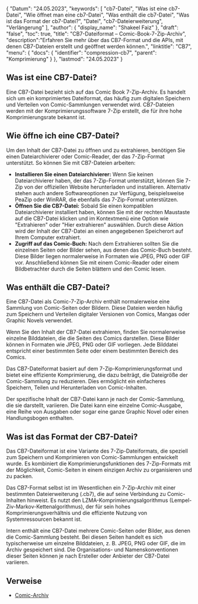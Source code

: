 {
"Datum": "24.05.2023",
  "keywords": [
"cb7-Datei",
"Was ist eine cb7-Datei",
"Wie öffnet man eine cb7-Datei",
"Was enthält die cb7-Datei",
"Was ist das Format der cb7-Datei?",
"Datei",
"cb7-Dateierweiterung",
"Verlängerung"
],
  "author": {
"display_name": "Shakeel Faiz"
},
"draft": "false",
  "toc": true,
"title": "CB7-Dateiformat – Comic-Book-7-Zip-Archiv",
  "description":"Erfahren Sie mehr über das CB7-Format und die APIs, mit denen CB7-Dateien erstellt und geöffnet werden können.",
"linktitle": "CB7",
  "menu": {
    "docs": {
      "identifier": "compression-cb7",
"parent": "Komprimierung"
}
},
"lastmod": "24.05.2023"
}

## Was ist eine CB7-Datei?

Eine CB7-Datei bezieht sich auf das Comic Book 7-Zip-Archiv. Es handelt sich um ein komprimiertes Dateiformat, das häufig zum digitalen Speichern und Verteilen von Comic-Sammlungen verwendet wird. CB7-Dateien werden mit der Komprimierungssoftware 7-Zip erstellt, die für ihre hohe Komprimierungsrate bekannt ist.

## Wie öffne ich eine CB7-Datei?

Um den Inhalt der CB7-Datei zu öffnen und zu extrahieren, benötigen Sie einen Dateiarchivierer oder Comic-Reader, der das 7-Zip-Format unterstützt. So können Sie mit CB7-Dateien arbeiten:

- **Installieren Sie einen Dateiarchivierer:** Wenn Sie keinen Dateiarchivierer haben, der das 7-Zip-Format unterstützt, können Sie 7-Zip von der offiziellen Website herunterladen und installieren. Alternativ stehen auch andere Softwareoptionen zur Verfügung, beispielsweise PeaZip oder WinRAR, die ebenfalls das 7-Zip-Format unterstützen.
- **Öffnen Sie die CB7-Datei:** Sobald Sie einen kompatiblen Dateiarchivierer installiert haben, können Sie mit der rechten Maustaste auf die CB7-Datei klicken und im Kontextmenü eine Option wie "Extrahieren" oder "Hier extrahieren" auswählen. Durch diese Aktion wird der Inhalt der CB7-Datei an einen angegebenen Speicherort auf Ihrem Computer extrahiert.
- **Zugriff auf das Comic-Buch:** Nach dem Extrahieren sollten Sie die einzelnen Seiten oder Bilder sehen, aus denen das Comic-Buch besteht. Diese Bilder liegen normalerweise in Formaten wie JPEG, PNG oder GIF vor. Anschließend können Sie mit einem Comic-Reader oder einem Bildbetrachter durch die Seiten blättern und den Comic lesen.

## Was enthält die CB7-Datei?

Eine CB7-Datei als Comic-7-Zip-Archiv enthält normalerweise eine Sammlung von Comic-Seiten oder Bildern. Diese Dateien werden häufig zum Speichern und Verteilen digitaler Versionen von Comics, Mangas oder Graphic Novels verwendet.

Wenn Sie den Inhalt der CB7-Datei extrahieren, finden Sie normalerweise einzelne Bilddateien, die die Seiten des Comics darstellen. Diese Bilder können in Formaten wie JPEG, PNG oder GIF vorliegen. Jede Bilddatei entspricht einer bestimmten Seite oder einem bestimmten Bereich des Comics.

Das CB7-Dateiformat basiert auf dem 7-Zip-Komprimierungsformat und bietet eine effiziente Komprimierung, die dazu beiträgt, die Dateigröße der Comic-Sammlung zu reduzieren. Dies ermöglicht ein einfacheres Speichern, Teilen und Herunterladen von Comic-Inhalten.

Der spezifische Inhalt der CB7-Datei kann je nach der Comic-Sammlung, die sie darstellt, variieren. Die Datei kann eine einzelne Comic-Ausgabe, eine Reihe von Ausgaben oder sogar eine ganze Graphic Novel oder einen Handlungsbogen enthalten.

## Was ist das Format der CB7-Datei?

Das CB7-Dateiformat ist eine Variante des 7-Zip-Dateiformats, die speziell zum Speichern und Komprimieren von Comic-Sammlungen entwickelt wurde. Es kombiniert die Komprimierungsfunktionen des 7-Zip-Formats mit der Möglichkeit, Comic-Seiten in einem einzigen Archiv zu organisieren und zu packen.

Das CB7-Format selbst ist im Wesentlichen ein 7-Zip-Archiv mit einer bestimmten Dateierweiterung (.cb7), die auf seine Verbindung zu Comic-Inhalten hinweist. Es nutzt den LZMA-Komprimierungsalgorithmus (Lempel-Ziv-Markov-Kettenalgorithmus), der für sein hohes Komprimierungsverhältnis und die effiziente Nutzung von Systemressourcen bekannt ist.

Intern enthält eine CB7-Datei mehrere Comic-Seiten oder Bilder, aus denen die Comic-Sammlung besteht. Bei diesen Seiten handelt es sich typischerweise um einzelne Bilddateien, z. B. JPEG, PNG oder GIF, die im Archiv gespeichert sind. Die Organisations- und Namenskonventionen dieser Seiten können je nach Ersteller oder Anbieter der CB7-Datei variieren.

## Verweise
* [Comic-Archiv](https://en.wikipedia.org/wiki/Comic_book_archive)

